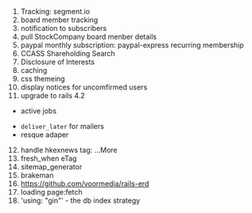 1. Tracking: segment.io
2. board member tracking
3. notification to subscribers
4. pull StockCompany board menber details
5. paypal monthly subscription: paypal-express recurring membership
6. CCASS Shareholding Search
7. Disclosure of Interests
8. caching
9. css themeing
10. display notices for uncomfirmed users
11. upgrade to rails 4.2
 * active jobs
  - `deliver_later` for mailers
  - resque adaper
12. handle hkexnews tag: ...More
13. fresh_when eTag
14. sitemap_generator
15. brakeman
16. https://github.com/voormedia/rails-erd
17. loading page:fetch
18. 'using: "gin"' - the db index strategy
